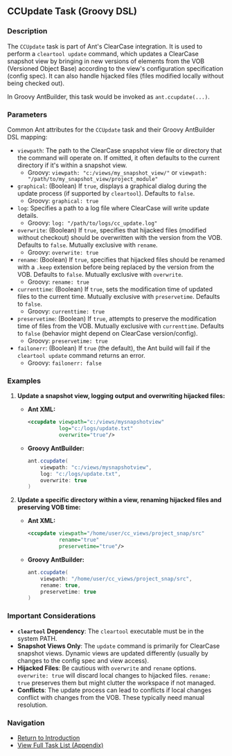 ## CCUpdate Task (Groovy DSL)

### Description

The `CCUpdate` task is part of Ant's ClearCase integration. It is used to perform a `cleartool update` command, which updates a ClearCase snapshot view by bringing in new versions of elements from the VOB (Versioned Object Base) according to the view's configuration specification (config spec). It can also handle hijacked files (files modified locally without being checked out).

In Groovy AntBuilder, this task would be invoked as `ant.ccupdate(...)`.

### Parameters

Common Ant attributes for the `CCUpdate` task and their Groovy AntBuilder DSL mapping:

*   `viewpath`: The path to the ClearCase snapshot view file or directory that the command will operate on. If omitted, it often defaults to the current directory if it's within a snapshot view.
    *   Groovy: `viewpath: "c:/views/my_snapshot_view/"` or `viewpath: "/path/to/my_snapshot_view/project_module"`
*   `graphical`: (Boolean) If `true`, displays a graphical dialog during the update process (if supported by `cleartool`). Defaults to `false`.
    *   Groovy: `graphical: true`
*   `log`: Specifies a path to a log file where ClearCase will write update details.
    *   Groovy: `log: "/path/to/logs/cc_update.log"`
*   `overwrite`: (Boolean) If `true`, specifies that hijacked files (modified without checkout) should be overwritten with the version from the VOB. Defaults to `false`. Mutually exclusive with `rename`.
    *   Groovy: `overwrite: true`
*   `rename`: (Boolean) If `true`, specifies that hijacked files should be renamed with a `.keep` extension before being replaced by the version from the VOB. Defaults to `false`. Mutually exclusive with `overwrite`.
    *   Groovy: `rename: true`
*   `currenttime`: (Boolean) If `true`, sets the modification time of updated files to the current time. Mutually exclusive with `preservetime`. Defaults to `false`.
    *   Groovy: `currenttime: true`
*   `preservetime`: (Boolean) If `true`, attempts to preserve the modification time of files from the VOB. Mutually exclusive with `currenttime`. Defaults to `false` (behavior might depend on ClearCase version/config).
    *   Groovy: `preservetime: true`
*   `failonerr`: (Boolean) If `true` (the default), the Ant build will fail if the `cleartool update` command returns an error.
    *   Groovy: `failonerr: false`

### Examples

1.  **Update a snapshot view, logging output and overwriting hijacked files:**

    *   **Ant XML:**
        ```xml
        <ccupdate viewpath="c:/views/mysnapshotview"
                  log="c:/logs/update.txt"
                  overwrite="true"/>
        ```
    *   **Groovy AntBuilder:**
        ```groovy
        ant.ccupdate(
            viewpath: "c:/views/mysnapshotview",
            log: "c:/logs/update.txt",
            overwrite: true
        )
        ```

2.  **Update a specific directory within a view, renaming hijacked files and preserving VOB time:**

    *   **Ant XML:**
        ```xml
        <ccupdate viewpath="/home/user/cc_views/project_snap/src"
                  rename="true"
                  preservetime="true"/>
        ```
    *   **Groovy AntBuilder:**
        ```groovy
        ant.ccupdate(
            viewpath: "/home/user/cc_views/project_snap/src",
            rename: true,
            preservetime: true
        )
        ```

### Important Considerations

*   **`cleartool` Dependency**: The `cleartool` executable must be in the system PATH.
*   **Snapshot Views Only**: The `update` command is primarily for ClearCase snapshot views. Dynamic views are updated differently (usually by changes to the config spec and view access).
*   **Hijacked Files**: Be cautious with `overwrite` and `rename` options. `overwrite: true` will discard local changes to hijacked files. `rename: true` preserves them but might clutter the workspace if not managed.
*   **Conflicts**: The update process can lead to conflicts if local changes conflict with changes from the VOB. These typically need manual resolution.

### Navigation

*   [Return to Introduction](00-Introduction_Groovy_Ant_Manual.md)
*   [View Full Task List (Appendix)](Appendix_A_Ant_XML_to_Groovy_Mapping.md)

